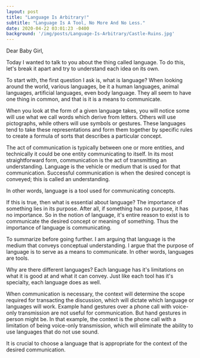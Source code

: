 ```yaml
---
layout: post
title: "Language Is Arbitrary!"
subtitle: "Language Is A Tool, No More And No Less."
date: 2020-04-22 03:01:23 -0400
background: '/img/posts/Language-Is-Arbitrary/Castle-Ruins.jpg'
---
```


Dear Baby Girl,

<p>Today I wanted to talk to you about the thing called language. To do this, let's break it apart and try to understand each idea on its own.</p>

<p>To start with, the first question I ask is, what is language? When looking around the world, various languages, be it a human languages, animal languages, artificial languages, even body language. They all seem to have one thing in common, and that is it is a means to communicate.</p>

<p>When you look at the form of a given language takes, you will notice some will use what we call words which derive from letters. Others will use pictographs, while others will use symbols or gestures. These languages tend to take these representations and form them together by specific rules to create a formula of sorts that describes a particular concept.</p>

<p>The act of communication is typically between one or more entities, and technically it could be one entity communicating to itself. In its most straightforward form, communication is the act of transmitting an understanding. Language is the vehicle or medium that is used for that communication.  Successful communication is when the desired concept is conveyed; this is called an understanding.</p>

<p>In other words, language is a tool used for communicating concepts.</p>

<p>If this is true, then what is essential about language? The importance of something lies in its purpose. After all, if something has no purpose, it has no importance. So in the notion of language, it's entire reason to exist is to communicate the desired concept or meaning of something. Thus the importance of language is communicating.</p>

<p>To summarize before going further. I am arguing that language is the medium that conveys conceptual understanding. I argue that the purpose of language is to serve as a means to communicate. In other words, languages are tools.</p>

<p>Why are there different languages? Each language has it's limitations on what it is good at and what it can convey. Just like each tool has it's specialty, each language does as well.</p>

<p>When communication is necessary, the context will determine the scope required for transacting the discussion, which will dictate which language or languages will work. Example hand gestures over a phone call with voice-only transmission are not useful for communication. But hand gestures in person might be. In that example, the context is the phone call with a limitation of being voice-only transmission, which will eliminate the ability to use languages that do not use sound.</p>

<p>It is crucial to choose a language that is appropriate for the context of the desired communication.</p>